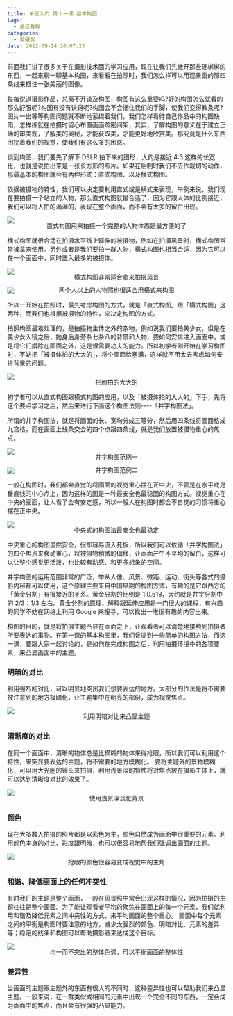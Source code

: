 ```yaml
---
title: 单反入门 第十一课 基本构图
tags:
  - 单反教程
categories:
  - 爱摄影
date: 2012-09-14 20:07:23
---
```


前面我们讲了很多关于在摄影技术面的学习应用，现在让我们先撇开那些硬梆梆的东西，一起来聊一聊基本构图，来看看在拍照时，我们怎么样可以用观景窗的那四条线来框住一张美丽的图像。

每每说道摄影作品，总离不开谈及构图，构图有这么重要吗?好的构图怎么就看的那么舒服呢?构图有没有诀窍呢?构图会不会捆住我们的手脚，使我们变得教条呢?图片一出等等构图问题就不断地萦绕着我们，我们怎样看待自己作品中的构图缺陷，怎样练就在拍摄时留心布置画面疏密间架，其实，了解构图的意义在于建立正确的审美观，了解美的奥秘，才能获取美，才能更好地欣赏美。那究竟是什么东西困扰着我们的视觉，使我们有这么多的困惑。

谈到构图，我们要先了解下 DSLR 拍下来的图形，大约是接近 4:3 这样的长宽比，也就是说拍出来是一张长方形的照片。如果在后制时我们不去作裁切的动作，那最基本的构图就会有两种形式：直式构图、以及横式构图。

依据被摄物的特性，我们可以决定要利用直式或是横式来表现，举例来说，我们现在要拍摄一个站立的人物，那么直式构图就最合适了，因为它跟人体的比例接近，我们可以将人拍的满满的，表现在整个画面，而不会有太多的留白出现。

![](/images/SLR_eleventh1.jpeg)<p align="center" style="line-height: initial; margin-top: -20px;">直式构图用来拍摄一个完整的人物体态是最方便的了</p>

<!-- more -->

横式构图就很合适在拍摄水平线上延伸的被摄物，例如在拍摄风景时，横式构图常常被拿来使用。另外或者是我们要拍一群人物，横式构图也相当合适，因为它可以在一个画面中，同时置入最多的被摄体。

![](/images/SLR_eleventh2.jpeg)<p align="center" style="line-height: initial; margin-top: -20px;">横式构图非常适合拿来拍摄风景</p>
![](/images/SLR_eleventh3.jpeg)<p align="center" style="line-height: initial; margin-top: -20px;">两个人以上的人物照也很适合用横式来构图</p>

所以一开始在拍照时，最先考虑构图的方式，就是「直式构图」跟「横式构图」这两种，而我们也根据被摄物的特性，来决定构图的方式。

拍照构图最难处理的，是拍摄物主体之外的杂物，例如说我们要拍美少女，但是在美少女入镜之后，她身后身旁杂七杂八的背景和人物，要如何安排进入画面中，或是将它们摒除在画面之外，这是很需要功夫的能力。所以初学者刚开始在学习构图时，不妨把「被摄体拍的大大的」，将个画面给塞满，这样就不用太去考虑如何安排背景的问题。

![](/images/SLR_eleventh4.jpeg)<p align="center" style="line-height: initial; margin-top: -20px;">把脸拍的大大的</p>

初学者可以从直式构图跟横式构图的应用，以及「被摄体拍的大大的」下手，先将这个要点学习之后，然后来进行下面这个构图法则----「井字构图法」。

所谓的井字构图法，就是将画面的长、宽均分成三等分，然后用四条线将画面格成九宫格，而在画面上线条交会的四个点跟四条线，就是我们放置被摄物重心的焦点。

![](/images/SLR_eleventh5.jpeg)<p align="center" style="line-height: initial; margin-top: -20px;">井字构图范例一</p>
![](/images/SLR_eleventh6.jpeg)<p align="center" style="line-height: initial; margin-top: -20px;">井字构图范例二</p>

一般在构图时，我们都会直觉的将画面的视觉重心摆在正中央，不管是在水平或是垂直线的中心点上，因为这样的图是一种最安全也最稳固的构图方式。视觉重心在中央的画面，让人看了会有安定感，所以一般人在构图时都会不自觉的习惯将重心摆在正中央。

![](/images/SLR_eleventh7.jpeg)<p align="center" style="line-height: initial; margin-top: -20px;">中央式的构图法最安全也最稳定</p>

中央重心的构图虽然安全，但却容易流入死板，所以我们可以依循「井字构图法」的四个焦点来移动重心，将被摄物稍微的偏移，让画面产生不平均的留白，这样可以让整个感觉更活泼，也比较有动感、和更多想象的空间。

井字构图的运用范围非常的广泛，举从人像、风景、微距、运动、街头等各式的摄影内容都可以使用，这个原理主要来自中国早期的构图方式，有趣的是它跟西方的「黄金分割」有很接近的关系。黄金分割的比例是 1:0.618，大约就是井字分割中的 2/3：1/3 左右。黄金分割的原理、解释跟延伸应用是一门很大的课程，有兴趣的同学不妨在网络上利用 Google 来搜寻，可以找出一堆很有趣的内容出来。

构图的目的，就是将拍摄主题凸显在画面之上，让观看者可以清楚地接触到拍摄者所要表达的事物。在第一课的基本构图里，我们曾提到一些简单的构图方法，而这一课，要跟大家一起讨论的，是如何在完成构图之后，利用拍摄环境中的各项要素，来凸显画面中的主题。

### 明暗的对比

利用强烈的对比，可以明显地突出我们想要表达的地方。大部分的作法是将不需要被注意到的地方极暗化，让主题集中在明亮的部份，成为视觉焦点。

![](/images/SLR_eleventh8.jpeg)<p align="center" style="line-height: initial; margin-top: -20px;">利用明暗对比来凸显主题</p>

### 清晰度的对比

在同一个画面中，清晰的物体总是比模糊的物体来得抢眼，所以我们可以利用这个特性，来突显要表达的主题，将不需要的地方模糊化。
要将主题外的景物模糊化，可以用大光圈的镜头来拍摄，利用浅景深的特性将对焦点放在摄影主体上，就可以达到清晰度对比的效果了。

![](/images/SLR_eleventh9.jpeg)<p align="center" style="line-height: initial; margin-top: -20px;">使用浅景深淡化背景</p>

### 颜色

现在大多数人拍摄的照片都是以彩色为主，颜色自然成为画面中很重要的元素。利用颜色本身的对比、彩度跟明暗，也可以很容易地帮我们强调出画面的主题。

![](/images/SLR_eleventh10.jpeg)<p align="center" style="line-height: initial; margin-top: -20px;">抢眼的颜色很容易变成视觉中的主角</p>

### 和谐、降低画面上的任何冲突性

有时我们的主题是整个画面，一般在风景照中常会出现这样的情况，因为拍摄的主题往往是整个画面。为了能让观看者平均的聚焦在画面上的每一个元素，我们就利用和谐及降低元素之间冲突性的方式，来平均画面的整个重心。
画面中每个元素之间的平衡是构图时要注意的地方，减少太强烈的颜色、明暗对比、元素的差异等；稳定的线条和构图可以帮助摄影者来达成这个目标。

![](/images/SLR_eleventh11.jpeg)<p align="center" style="line-height: initial; margin-top: -20px;">均一而不突出的整体色调，可以平衡画面的整体性</p>

### 差异性

当画面的主题跟主题外的东西有很大的不同时，这种差异性也可以帮助我们来凸显主题。一般来说，在一群类似或相同的元素中出现一个完全不同的东西，一定会成为画面中的焦点，而且会有很强的凸显能力。
<br/>
